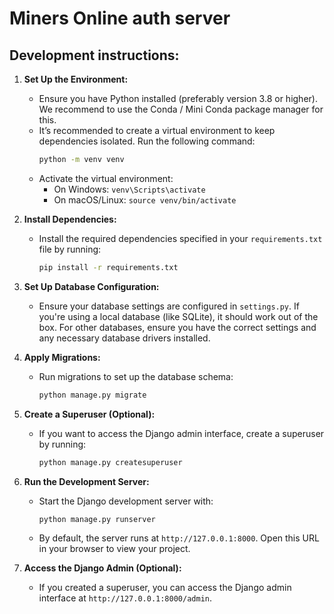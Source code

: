 # Miners Online auth server

## Development instructions:

1. **Set Up the Environment:**
   - Ensure you have Python installed (preferably version 3.8 or higher). We recommend to use the Conda / Mini Conda package manager for this.
   - It’s recommended to create a virtual environment to keep dependencies isolated. Run the following command:
     ```bash
     python -m venv venv
     ```
   - Activate the virtual environment:
     - On Windows: `venv\Scripts\activate`
     - On macOS/Linux: `source venv/bin/activate`

2. **Install Dependencies:**
   - Install the required dependencies specified in your `requirements.txt` file by running:
     ```bash
     pip install -r requirements.txt
     ```

3. **Set Up Database Configuration:**
   - Ensure your database settings are configured in `settings.py`. If you're using a local database (like SQLite), it should work out of the box. For other databases, ensure you have the correct settings and any necessary database drivers installed.

4. **Apply Migrations:**
   - Run migrations to set up the database schema:
     ```bash
     python manage.py migrate
     ```

5. **Create a Superuser (Optional):**
   - If you want to access the Django admin interface, create a superuser by running:
     ```bash
     python manage.py createsuperuser
     ```

6. **Run the Development Server:**
   - Start the Django development server with:
     ```bash
     python manage.py runserver
     ```
   - By default, the server runs at `http://127.0.0.1:8000`. Open this URL in your browser to view your project.

7. **Access the Django Admin (Optional):**
   - If you created a superuser, you can access the Django admin interface at `http://127.0.0.1:8000/admin`.
